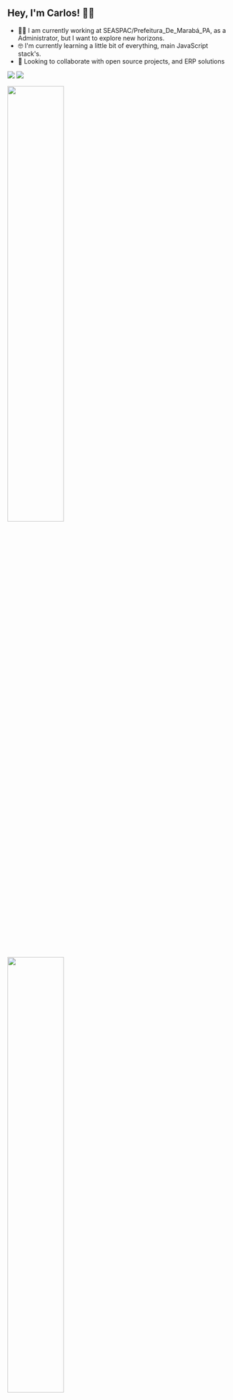 ## Hey, I'm Carlos! 👨‍💻     


 - 👨‍💻 I am currently working at SEASPAC/Prefeitura_De_Marabá_PA, as a Administrator, but I want to explore new horizons.
 - 🤓 I'm currently learning a little bit of everything, main JavaScript stack's. 
  - 👯 Looking to collaborate with open source projects, and ERP solutions 

  <a href="mailto:carlos.ti.infor@gmail.com" target="_blank"><img src="https://img.shields.io/badge/Gmail-D14836?style=for-the-badge&logo=gmail&logoColor=white" /><a/>
  <a href="https://www.linkedin.com/in/carlos-antonio-de-moura-lima-54398a65/" target="_blank"><img src="https://img.shields.io/badge/LinkedIn-0077B5?style=for-the-badge&logo=linkedin&logoColor=white" /><a/>
   

  
    
<img width="50%"  src="https://github-readme-stats.vercel.app/api?username=Carlosjw&theme=radical&hide=prs,issues,contribs&show_icons=true&PAT_1" />

<img width="50%" src="https://github-readme-stats.vercel.app/api/top-langs/?username=Carlosjw&layout=compact&theme=radical&PAT_1" />
   

   
<!-- [![Top Langs](https://github-readme-stats.vercel.app/api/top-langs/?username=jocgsousa&layout=compact)](https://github.com/anuraghazra/github-readme-stats) -->
    
<!-- [![Anurag's GitHub stats](https://github-readme-stats.vercel.app/api?username=jocgsousa)](https://github.com/anuraghazra/github-readme-stats) -->

<!-- <img width="50%"  src="https://github-readme-stats.vercel.app/api?username=jocgsousa&theme=radical" /> -->
 
<!-- <img width="50%" src="https://github-readme-stats.vercel.app/api/top-langs/?username=jocgsousa&theme=aura" /> -->
  
  
